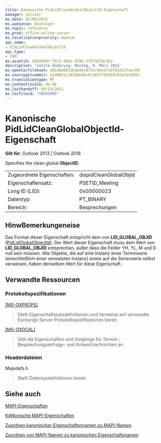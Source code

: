 ```yaml
---
title: Kanonische PidLidCleanGlobalObjectId-Eigenschaft
manager: soliver
ms.date: 03/09/2015
ms.audience: Developer
ms.topic: reference
ms.prod: office-online-server
ms.localizationpriority: medium
api_name:
- PidLidCleanGlobalObjectId
api_type:
- COM
ms.assetid: 59b85997-7972-492e-9786-3f0f367dc3e3
description: 'Letzte Änderung: Montag, 9. März 2015'
ms.openlocfilehash: a81d6e0011ba6d4c873cc9eeef3bf81212faec09
ms.sourcegitcommit: a1d9041c20256616c9c183f7d1049142a7ac6991
ms.translationtype: MT
ms.contentlocale: de-DE
ms.lasthandoff: 09/24/2021
ms.locfileid: "59555895"
---
```

# <a name="pidlidcleanglobalobjectid-canonical-property"></a>Kanonische PidLidCleanGlobalObjectId-Eigenschaft

  
  
**Gilt für**: Outlook 2013 | Outlook 2016 
  
Specifies the clean global **ObjectID**.
  
|||
|:-----|:-----|
|Zugeordnete Eigenschaften:  <br/> |dispidCleanGlobalObjId  <br/> |
|Eigenschaftensatz:  <br/> |PSETID_Meeting  <br/> |
|Long ID (LID):  <br/> |0x00000023  <br/> |
|Datentyp:  <br/> |PT_BINARY  <br/> |
|Bereich:  <br/> |Besprechungen  <br/> |
   
## <a name="remarks"></a>HinwBemerkungeneise

Das Format dieser Eigenschaft entspricht dem von **LID_GLOBAL_OBJID** ([PidLidGlobalObjectId](pidlidglobalobjectid-canonical-property.md)). Der Wert dieser Eigenschaft muss dem Wert von **LID_GLOBAL_OBJID** entsprechen, außer dass die Felder YH, YL, M und D null sein müssen. Alle Objekte, die auf eine Instanz einer Terminserie (einschließlich einer verwaisten Instanz) sowie auf die Serienserie selbst verweisen, haben denselben Wert für diese Eigenschaft.
  
## <a name="related-resources"></a>Verwandte Ressourcen

### <a name="protocol-specifications"></a>Protokollspezifikationen

[[MS-OXPROPS]](https://msdn.microsoft.com/library/f6ab1613-aefe-447d-a49c-18217230b148%28Office.15%29.aspx)
  
> Stellt Eigenschaftssatzdefinitionen und Verweise auf verwandte Exchange Server Protokollspezifikationen bereit.
    
[[MS-OXOCAL]](https://msdn.microsoft.com/library/09861fde-c8e4-4028-9346-e7c214cfdba1%28Office.15%29.aspx)
  
> Gibt die Eigenschaften und Vorgänge für Termin-, Besprechungsanfrage- und Antwortnachrichten an.
    
### <a name="header-files"></a>Headerdateien

Mapidefs.h
  
> Stellt Datentypdefinitionen bereit.
    
## <a name="see-also"></a>Siehe auch



[MAPI-Eigenschaften](mapi-properties.md)
  
[KANonische MAPI-Eigenschaften](mapi-canonical-properties.md)
  
[Zuordnen kanonischer Eigenschaftennamen zu MAPI-Namen](mapping-canonical-property-names-to-mapi-names.md)
  
[Zuordnen von MAPI-Namen zu kanonischen Eigenschaftsnamen](mapping-mapi-names-to-canonical-property-names.md)

